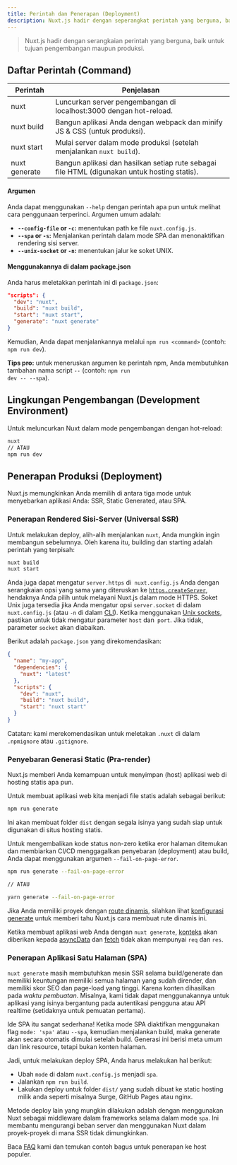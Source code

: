 ```yaml
---
title: Perintah dan Penerapan (Deployment)
description: Nuxt.js hadir dengan seperangkat perintah yang berguna, baik untuk tujuan pengembangan maupun produksi.
---
```


> Nuxt.js hadir dengan serangkaian perintah yang berguna, baik untuk tujuan pengembangan maupun produksi.

## Daftar Perintah (Command)

| Perintah         | Penjelasan                                                                              |
|-----------------|------------------------------------------------------------------------------------------|
| nuxt            | Luncurkan server pengembangan di localhost:3000 dengan hot-reload.                        |
| nuxt build      | Bangun aplikasi Anda dengan webpack dan minify JS & CSS (untuk produksi).            |
| nuxt start      | Mulai server dalam mode produksi (setelah menjalankan `nuxt build`).                        |
| nuxt generate   | Bangun aplikasi dan hasilkan setiap rute sebagai file HTML (digunakan untuk hosting statis). |

#### Argumen

Anda dapat menggunakan `--help` dengan perintah apa pun untuk melihat cara penggunaan terperinci. Argumen umum adalah:

- **`--config-file` or `-c`:** menentukan path ke file `nuxt.config.js`.
- **`--spa` or `-s`:** Menjalankan perintah dalam mode SPA dan menonaktifkan rendering sisi server.
- **`--unix-socket` or `-n`:** menentukan jalur ke soket UNIX.

#### Menggunakannya di dalam package.json

Anda harus meletakkan perintah ini di `package.json`:

```json
"scripts": {
  "dev": "nuxt",
  "build": "nuxt build",
  "start": "nuxt start",
  "generate": "nuxt generate"
}
```

Kemudian, Anda dapat menjalankannya melalui `npm run <command>` (contoh: `npm run dev`).

<div class="Alert Alert--nuxt-green">

<b>Tips pro:</b> untuk meneruskan argumen ke perintah npm, Anda membutuhkan tambahan nama script <code>--</code> (contoh: <code>npm run dev -- --spa</code>).

</div>

## Lingkungan Pengembangan (Development Environment)

Untuk meluncurkan Nuxt dalam mode pengembangan dengan hot-reload:

```bash
nuxt
// ATAU
npm run dev
```

## Penerapan Produksi (Deployment)

Nuxt.js memungkinkan Anda memilih di antara tiga mode untuk menyebarkan aplikasi Anda: SSR, Static Generated, atau SPA.

### Penerapan Rendered Sisi-Server (Universal SSR)

Untuk melakukan deploy, alih-alih menjalankan `nuxt`, Anda mungkin ingin membangun sebelumnya. Oleh karena itu, building dan starting adalah perintah yang terpisah:

```bash
nuxt build
nuxt start
```

Anda juga dapat mengatur `server.https` di` nuxt.config.js` Anda dengan serangkaian opsi yang sama yang diteruskan ke [`https.createServer`](https://nodejs.org/api/https.html), hendaknya Anda pilih untuk melayani Nuxt.js dalam mode HTTPS.
Soket Unix juga tersedia jika Anda mengatur opsi `server.socket` di dalam `nuxt.config.js` (atau `-n` di dalam [CLI](https://nuxtjs.org/guide/commands#list-of-commands)).
Ketika menggunakan [Unix sockets](https://en.wikipedia.org/wiki/Berkeley_sockets), pastikan untuk tidak mengatur parameter `host` dan` port`. Jika tidak, parameter `socket` akan diabaikan.

Berikut adalah `package.json` yang direkomendasikan:

```json
{
  "name": "my-app",
  "dependencies": {
    "nuxt": "latest"
  },
  "scripts": {
    "dev": "nuxt",
    "build": "nuxt build",
    "start": "nuxt start"
  }
}
```

Catatan: kami merekomendasikan untuk meletakan `.nuxt` di dalam `.npmignore` atau `.gitignore`.

### Penyebaran Generasi Static (Pra-render)

Nuxt.js memberi Anda kemampuan untuk menyimpan (host) aplikasi web di hosting statis apa pun.

Untuk membuat aplikasi web kita menjadi file statis adalah sebagai berikut:

```bash
npm run generate
```

Ini akan membuat folder `dist` dengan segala isinya yang sudah siap untuk digunakan di situs hosting statis.

Untuk mengembalikan kode status non-zero ketika eror halaman ditemukan dan membiarkan CI/CD menggagalkan penyebaran (deployment) atau build, Anda dapat menggunakan argumen `--fail-on-page-error`.

```bash
npm run generate --fail-on-page-error

// ATAU

yarn generate --fail-on-page-error
```

Jika Anda memiliki proyek dengan [route dinamis](/guide/routing#dynamic-routes), silahkan lihat [konfigurasi generate](/api/configuration-generate) untuk memberi tahu Nuxt.js cara membuat rute dinamis ini.

<div class="Alert">

Ketika membuat aplikasi web Anda dengan `nuxt generate`, [konteks](/api/context) akan diberikan kepada [asyncData](/guide/async-data) dan [fetch](/guide/vuex-store#the-fetch-method) tidak akan mempunyai `req` dan `res`.

</div>

### Penerapan Aplikasi Satu Halaman (SPA)

`nuxt generate` masih membutuhkan mesin SSR selama build/generate dan memiliki keuntungan memiliki semua halaman yang sudah dirender, dan memiliki skor SEO dan page-load yang tinggi. Karena konten dihasilkan pada *waktu pembuatan*. Misalnya, kami tidak dapat menggunakannya untuk aplikasi yang isinya bergantung pada autentikasi pengguna atau API realtime (setidaknya untuk pemuatan pertama).

Ide SPA itu sangat sederhana! Ketika mode SPA diaktifkan menggunakan flag `mode: 'spa'` atau `--spa`, kemudian menjalankan build, maka generate akan secara otomatis dimulai setelah build. Generasi ini berisi meta umum dan link resource, tetapi bukan konten halaman.

Jadi, untuk melakukan deploy SPA, Anda harus melakukan hal berikut:

 - Ubah `mode` di dalam `nuxt.config.js` menjadi `spa`.
 - Jalankan `npm run build`.
 - Lakukan deploy untuk folder `dist/` yang sudah dibuat  ke static hosting milik anda seperti misalnya Surge, GitHub Pages atau nginx.

Metode deploy lain yang mungkin dilakukan adalah dengan menggunakan Nuxt sebagai middleware dalam frameworks selama dalam mode `spa`. Ini membantu mengurangi beban server dan menggunakan Nuxt dalam proyek-proyek di mana SSR tidak dimungkinkan.

<div class="Alert">

Baca [FAQ](/faq) kami dan temukan contoh bagus untuk penerapan ke host populer.

</div>
